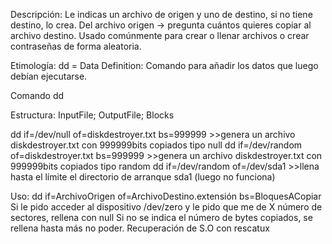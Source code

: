 Descripción:
Le indicas un archivo de origen y uno de destino, si no tiene destino, lo crea.
Del archivo origen -> pregunta cuántos quieres copiar al archivo destino.
Usado comúnmente para crear o llenar archivos o crear contraseñas de forma aleatoria.

Etimología: dd = Data Definition: Comando para añadir los datos que luego debían ejecutarse.

Comando dd

Estructura:
InputFile; OutputFile; Blocks

dd if=/dev/null of=diskdestroyer.txt bs=999999	>>genera un archivo diskdestroyer.txt con 999999bits copiados tipo null
dd if=/dev/random of=diskdestroyer.txt bs=999999	>>genera un archivo diskdestroyer.txt con 999999bits copiados tipo random
dd if=/dev/random of=/dev/sda1				>>llena hasta el límite el directorio de arranque sda1 (luego no funciona)

Uso: dd if=ArchivoOrigen of=ArchivoDestino.extensión bs=BloquesACopiar
Si le pido acceder al dispositivo /dev/zero y le pido que me de X número de sectores, rellena con null
Si no se indica el número de bytes copiados, se rellena hasta más no poder.
Recuperación de S.O con rescatux
